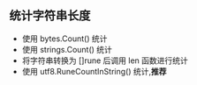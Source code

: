 ## 统计字符串长度

- 使用 bytes.Count() 统计
- 使用 strings.Count() 统计
- 将字符串转换为 []rune 后调用 len 函数进行统计
- 使用 utf8.RuneCountInString() 统计,**推荐**
